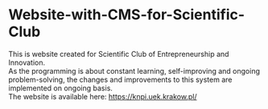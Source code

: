 # Website-with-CMS-for-Scientific-Club
This is website created for Scientific Club of Entrepreneurship and Innovation.
<br>
As the programming is about constant learning, self-improving and ongoing problem-solving, the changes and improvements to this system are implemented on ongoing basis.<br>
The website is available here: https://knpi.uek.krakow.pl/
